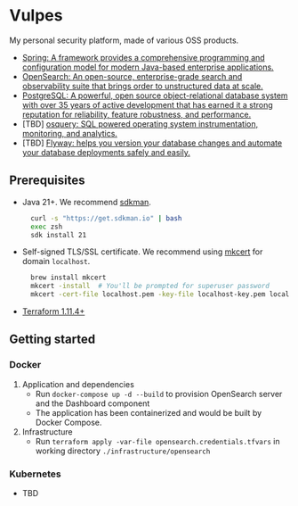 # Vulpes

My personal security platform, made of various OSS products.
- [Spring: A framework provides a comprehensive programming and configuration model for modern Java-based enterprise applications.](https://spring.io/)
- [OpenSearch: An open-source, enterprise-grade search and observability suite that brings order to unstructured data at scale.](https://opensearch.org/)
- [PostgreSQL: A powerful, open source object-relational database system with over 35 years of active development that has earned it a strong reputation for reliability, feature robustness, and performance.](https://www.postgresql.org/)
- [TBD] [osquery: SQL powered operating system instrumentation, monitoring, and analytics.](https://osquery.io/)
- [TBD] [Flyway: helps you version your database changes and automate your database deployments safely and easily.](https://github.com/flyway/flyway)

## Prerequisites
- Java 21+. We recommend [sdkman](https://sdkman.io/).
    ```bash
      curl -s "https://get.sdkman.io" | bash
      exec zsh
      sdk install 21
    ```
- Self-signed TLS/SSL certificate. We recommend using [mkcert](https://github.com/FiloSottile/mkcert) for domain `localhost`.
    ```bash
      brew install mkcert
      mkcert -install  # You'll be prompted for superuser password 
      mkcert -cert-file localhost.pem -key-file localhost-key.pem localhost
    ```
- [Terraform 1.11.4+](https://developer.hashicorp.com/terraform)

## Getting started
### Docker
  1. Application and dependencies
      * Run `docker-compose up -d --build` to provision OpenSearch server and the Dashboard component
      * The application has been containerized and would be built by Docker Compose.
  2. Infrastructure
      * Run `terraform apply -var-file opensearch.credentials.tfvars` in working directory `./infrastructure/opensearch`
### Kubernetes
- TBD